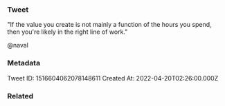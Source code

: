 ### Tweet
"If the value you create is not mainly a function of the hours you spend, then you're likely in the right line of work."

@naval

### Metadata
Tweet ID: 1516604062078148611
Created At: 2022-04-20T02:26:00.000Z

### Related

